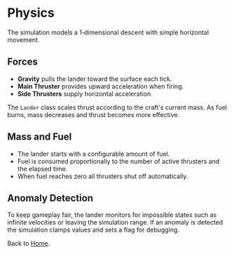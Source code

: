 # Physics

The simulation models a 1‑dimensional descent with simple horizontal movement.

## Forces

- **Gravity** pulls the lander toward the surface each tick.
- **Main Thruster** provides upward acceleration when firing.
- **Side Thrusters** supply horizontal acceleration.

The `Lander` class scales thrust according to the craft's current mass. As fuel burns, mass decreases and thrust becomes more effective.

## Mass and Fuel

- The lander starts with a configurable amount of fuel.
- Fuel is consumed proportionally to the number of active thrusters and the elapsed time.
- When fuel reaches zero all thrusters shut off automatically.

## Anomaly Detection

To keep gameplay fair, the lander monitors for impossible states such as infinite velocities or leaving the simulation range. If an anomaly is detected the simulation clamps values and sets a flag for debugging.

Back to [Home](Home.md).

